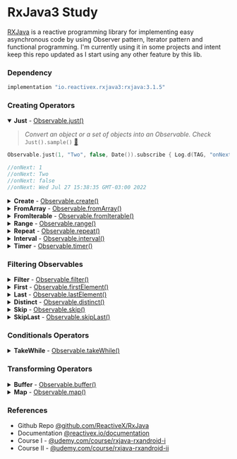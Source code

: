# RxJava3 Study

[RXJava](https://reactivex.io/documentation/operators.html) is a reactive programming library for
implementing easy asynchronous code by using Observer pattern, Iterator pattern and functional
programming. I'm currently using it in some projects and intent keep this repo updated as I start
using any other feature by this lib.

### Dependency

```gradle
implementation "io.reactivex.rxjava3:rxjava:3.1.5"
```

### Creating Operators

<details open><summary><b>Just</b> - <a href="https://reactivex.io/documentation/operators/just.html">Observable.just()</a> </summary>

> _Convert an object or a set of objects into an Observable. Check_ <code>Just().sample()</code> [📌](app/src/main/java/com/vansuita/rxjava/operators/creating/Just.kt)

```kotlin
Observable.just(1, "Two", false, Date()).subscribe { Log.d(TAG, "onNext: $it") }

//onNext: 1
//onNext: Two
//onNext: false
//onNext: Wed Jul 27 15:38:35 GMT-03:00 2022
```

</details>

<details><summary><b>Create</b> - <a href="https://reactivex.io/documentation/operators/create.html">Observable.create()</a> </summary>

> _Will create a fresh instance of ObservableEmitter every time a subscriber start listening to the scope implementation result.. Check_ <code>Create().sample()</code> [📌](app/src/main/java/com/vansuita/rxjava/operators/creating/Create.kt)

```kotlin
Observable.create {
    try {
        for (i in 1..5) {
            it.onNext(i)
        }

        it.onComplete()
    } catch (e: Exception) {
        it.onError(e)
    }
}.subscribe({
    Log.d(TAG, "onNext: $it")
}, {
    Log.d(TAG, "onError $it")
}, {
    Log.d(TAG, "onComplete")
})

//onNext: 1
//onNext: 2
//onNext: 3
//onNext: 4
//onNext: 5
//onComplete
```

</details>


<details><summary><b>FromArray</b> - <a href="https://reactivex.io/documentation/operators/from.html">Observable.fromArray()</a> </summary>

> _Converts an array into an Observable that emits those items. Check_ <code>FromArray().sample()</code> [📌](app/src/main/java/com/vansuita/rxjava/operators/creating/FromArray.kt)

```kotlin
Observable.fromArray("First", "Second", "Third").subscribe { Log.d(TAG, "onNext: $it") }

//onNext: First
//onNext: Second
//onNext: Third
```

</details>


<details><summary><b>FromIterable</b> - <a href="https://reactivex.io/documentation/operators/from.html">Observable.fromIterable()</a> </summary>

> _Converts an collection into an Observable that emits the items as sequence. Check_ <code>FromIterable().sample()</code> [📌](app/src/main/java/com/vansuita/rxjava/operators/creating/FromIterable.kt)

```kotlin
Observable.fromIterable(listOf("One", "Two", "Three")).subscribe { Log.d(TAG, "onNext: $it") }

//onNext: One
//onNext: Two
//onNext: Three
```

</details>

<details><summary><b>Range</b> - <a href="https://reactivex.io/documentation/operators/range.html">Observable.range()</a> </summary>

> _Returns an Observable that emits a sequence of Integers within a specified range. Check_ <code>Range().sample()</code> [📌](app/src/main/java/com/vansuita/rxjava/operators/creating/Range.kt)

```kotlin
Observable.range(5, 3).subscribe { Log.d(TAG, "onNext: $it") }

// onNext: 5
// onNext: 6
// onNext: 7
```

</details>

<details><summary><b>Repeat</b> - <a href="https://reactivex.io/documentation/operators/repeat.html">Observable.repeat()</a> </summary>

> _Returns an Observable that repeats the sequence of items emitted by the current Observable at most count times. Check_ <code>Repeat().sample()</code> [📌](app/src/main/java/com/vansuita/rxjava/operators/creating/Repeat.kt)

```kotlin
Observable.just("My Text").repeat(2).subscribe { Log.d(TAG, "onNext: $it") }

//onNext: My Text
//onNext: My Text
```

</details>

<details><summary><b>Interval</b> - <a href="https://reactivex.io/documentation/operators/interval.html">Observable.interval()</a> </summary>

> _Emits a sequential number every specified interval of time. On Android devices works even in background. Check_ <code>Interval().sample()</code> [📌](app/src/main/java/com/vansuita/rxjava/operators/creating/Interval.kt)

```kotlin
Observable.interval(1, TimeUnit.SECONDS).subscribe { Log.d(TAG, "onNext: Hit") }

//onNext: Hit
//onNext: Hit
//onNext: Hit
//onNext: Hit
//onNext: Hit
//onNext: Hit
//... and continues
```

</details>


<details><summary><b>Timer</b> - <a href="https://reactivex.io/documentation/operators/timer.html">Observable.timer()</a> </summary>

> _Emits one single time after a specified delay. Check_ <code>Timer().sample()</code> [📌](app/src/main/java/com/vansuita/rxjava/operators/creating/Timer.kt)

```kotlin
Observable.timer(2, TimeUnit.SECONDS).subscribe { Log.d(TAG, "onNext: delayed by 2 seconds") }

//onNext: delayed by 2 seconds
```

</details>

### Filtering Observables

<details><summary><b>Filter</b> - <a href="https://reactivex.io/documentation/operators/filter.html">Observable.filter()</a> </summary>

> _Filters items emitted by the current Observable. Check_ <code>Filter().sample()</code> [📌](app/src/main/java/com/vansuita/rxjava/operators/filtering/Filter.kt)

```kotlin
Observable
    .fromIterable(listOf("Home", "Horse", "Castle", "Game"))
    .filter { it.startsWith("H") }
    .subscribe {
        Log.d(TAG, "onNext: $it")
    }

//onNext: Home
//onNext: Horse
```

</details>

<details><summary><b>First</b> - <a href="https://reactivex.io/documentation/operators/first.html">Observable.firstElement()</a> </summary>

> _Emits only the very first item or empty using a Maybe interface. See also Observable.firstOrError(). Check_ <code>First().sample()</code> [📌](app/src/main/java/com/vansuita/rxjava/operators/filtering/First.kt)

```kotlin
Observable
    .fromArray("Yellow", "Blue", "Green", "Black")
    .firstElement()
    .subscribe {
        Log.d(TAG, "onNext: $it")
    }

//onNext: Yellow
```

</details>

<details><summary><b>Last</b> - <a href="https://reactivex.io/documentation/operators/last.html">Observable.lastElement()</a> </summary>

> _Emits only the very last item or empty using a Maybe interface. See also Observable.lastOrError(). Check_ <code>Last().sample()</code> [📌](app/src/main/java/com/vansuita/rxjava/operators/filtering/Last.kt)

```kotlin
Observable
    .fromArray("Yellow", "Blue", "Green", "Black")
    .lastElement()
    .subscribe {
        Log.d(TAG, "onNext: $it")
    }

//onNext: Black
```

</details>

<details><summary><b>Distinct</b> - <a href="https://reactivex.io/documentation/operators/distinct.html">Observable.distinct()</a> </summary>

> _Emits all items that are distinct based on Object.equals(Object) comparison. Check_ <code>Distinct().sample()</code> [📌](app/src/main/java/com/vansuita/rxjava/operators/filtering/Distinct.kt)

```kotlin
Observable.fromArray("Yellow", "Blue", "Green", "Black", "Yellow", "Blue")
    .distinct()
    .subscribe {
        Log.d(TAG, "onNext: $it")
    }
//onNext: Yellow
//onNext: Blue
//onNext: Green
//onNext: Black
```

</details>

<details><summary><b>Skip</b> - <a href="https://reactivex.io/documentation/operators/distinct.html">Observable.skip()</a> </summary>

> _Skips the first count items emitted by the current Observable and emits the remains. Check_ <code>Skip().sample()</code> [📌](app/src/main/java/com/vansuita/rxjava/operators/filtering/Skip.kt)

```kotlin
Observable.just(1, 2, 3, 4, 5, 6, 7)
    .skip(5)
    .subscribe {
        Log.d(TAG, "onNext: $it")
    }
//onNext: 6
//onNext: 7
```

</details>

<details><summary><b>SkipLast</b> - <a href="https://reactivex.io/documentation/operators/skiplast.html">Observable.skipLast()</a> </summary>

> _Drops a specified number of items from the end of the sequence emitted by the current Observable. Check_ <code>SkipLast().sample()</code> [📌](app/src/main/java/com/vansuita/rxjava/operators/filtering/SkipLast.kt)

```kotlin
Observable.just(1, 2, 3, 4, 5, 6, 7)
    .skipLast(5)
    .subscribe {
        Log.d(TAG, "onNext: $it")
    }
//onNext: 1
//onNext: 2
```

</details>

### Conditionals Operators

<details><summary><b>TakeWhile</b> - <a href="https://reactivex.io/documentation/operators/takewhile.html">Observable.takeWhile()</a> </summary>

> _While the condition is satisfied, emits the items by the Observable. Check_ <code>TakeWhile().sample()</code> [📌](app/src/main/java/com/vansuita/rxjava/operators/conditional/TakeWhile.kt)

```kotlin
Observable
    .interval(1, TimeUnit.SECONDS)
    .takeWhile { it <= 3 }
    .subscribe {
        Log.d(TAG, "onNext: $it - Hit")
    }

//onNext: 0 - Hit
//onNext: 1 - Hit
//onNext: 2 - Hit
//onNext: 3 - Hit
```

</details>

### Transforming Operators

<details><summary><b>Buffer</b> - <a href="https://reactivex.io/documentation/operators/buffer.html">Observable.buffer()</a> </summary>

> _Emits buffers of items it collects from the current Observable, based on count, timing or boundary defined. Check_ <code>Buffer().sample()</code> [📌](app/src/main/java/com/vansuita/rxjava/operators/transforming/Buffer.kt)

```kotlin
Observable.just("Mother", "Father", "Daughter", "Son")
    .buffer(2)
    .subscribe {
        Log.d(TAG, "onNext: $it")
    }

//onNext: [Mother, Father]
//onNext: [Daughter, Son]
```
</details>

<details><summary><b>Map</b> - <a href="https://reactivex.io/documentation/operators/map.html">Observable.map()</a> </summary>

> _Applies a specified function to each item to transform the results of these emit values. Check_ <code>Map().sample()</code> [📌](app/src/main/java/com/vansuita/rxjava/operators/transforming/Map.kt)

```kotlin
Observable.fromArray(2, 4, 2)
    .map { "#".repeat(it) }
    .subscribe {
        Log.d(TAG, "onNext: $it")
    }

//onNext: ##
//onNext: ####
//onNext: ##
```
</details>

### References

- Github Repo [@github.com/ReactiveX/RxJava](https://github.com/ReactiveX/RxJava)
- Documentation [@reactivex.io/documentation](https://reactivex.io/documentation/operators.html)
- Course I - [@udemy.com/course/rxjava-rxandroid-i](https://www.udemy.com/course/rxjava-rxandroid-i)
- Course II - [@udemy.com/course/rxjava-rxandroid-ii](https://www.udemy.com/course/rxjava-rxandroid-ii/)


